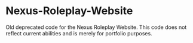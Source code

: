 # Nexus-Roleplay-Website
Old deprecated code for the Nexus Roleplay Website. This code does not reflect current abilities and is merely for portfolio purposes.
